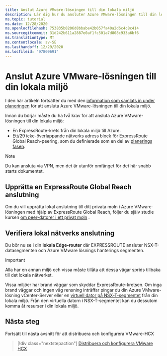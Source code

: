 ```yaml
---
title: Anslut Azure VMware-lösningen till din lokala miljö
description: Lär dig hur du ansluter Azure VMware-lösningen till din lokala miljö.
ms.topic: tutorial
ms.date: 12/28/2020
ms.openlocfilehash: 753835b0206d8bbabe42b057fa40a2d6c4c8c414
ms.sourcegitcommit: 31d242b611a2887e0af1fc501a7d808c933a6bf6
ms.translationtype: MT
ms.contentlocale: sv-SE
ms.lasthandoff: 12/29/2020
ms.locfileid: "97809691"
---
```

# <a name="connect-azure-vmware-solution-to-your-on-premises-environment"></a>Anslut Azure VMware-lösningen till din lokala miljö

I den här artikeln fortsätter du med den [information som samlats in under planeringen](production-ready-deployment-steps.md) för att ansluta Azure VMware-lösningen till din lokala miljö.

Innan du börjar måste du ha två krav för att ansluta Azure VMware-lösningen till din lokala miljö:

- En ExpressRoute-krets från din lokala miljö till Azure.
- Ett/29 icke-överlappande nätverks adress block för ExpressRoute Global Reach-peering, som du definierade som en del av [planerings fasen](production-ready-deployment-steps.md).

>[!NOTE]
> Du kan ansluta via VPN, men det är utanför omfånget för det här snabb starts dokumentet.

## <a name="establish-an-expressroute-global-reach-connection"></a>Upprätta en ExpressRoute Global Reach anslutning

Om du vill upprätta lokal anslutning till ditt privata moln i Azure VMware-lösningen med hjälp av ExpressRoute Global Reach, följer du själv studie kursen [om peer-datorer i ett privat moln](tutorial-expressroute-global-reach-private-cloud.md) .

## <a name="verify-on-premises-network-connectivity"></a>Verifiera lokal nätverks anslutning

Du bör nu se i din **lokala Edge-router** där EXPRESSROUTE ansluter NSX-T-datasegmenten och Azure VMware lösnings hanterings segmenten.

>[!IMPORTANT]
>Alla har en annan miljö och vissa måste tillåta att dessa vägar sprids tillbaka till det lokala nätverket.  

Vissa miljöer har brand väggar som skyddar ExpressRoute-kretsen.  Om inga brand väggar och ingen väg rensning inträffar pingar du din Azure VMware-lösning vCenter-Server eller en [virtuell dator på NSX-T-segmentet](deploy-azure-vmware-solution.md#add-a-vm-on-the-nsx-t-network-segment) från din lokala miljö. Från den virtuella datorn i NSX-T-segmentet kan du dessutom komma åt resurser i din lokala miljö.

## <a name="next-steps"></a>Nästa steg

Fortsätt till nästa avsnitt för att distribuera och konfigurera VMware-HCX

> [!div class="nextstepaction"]
> [Distribuera och konfigurera VMware HCX](tutorial-deploy-vmware-hcx.md)